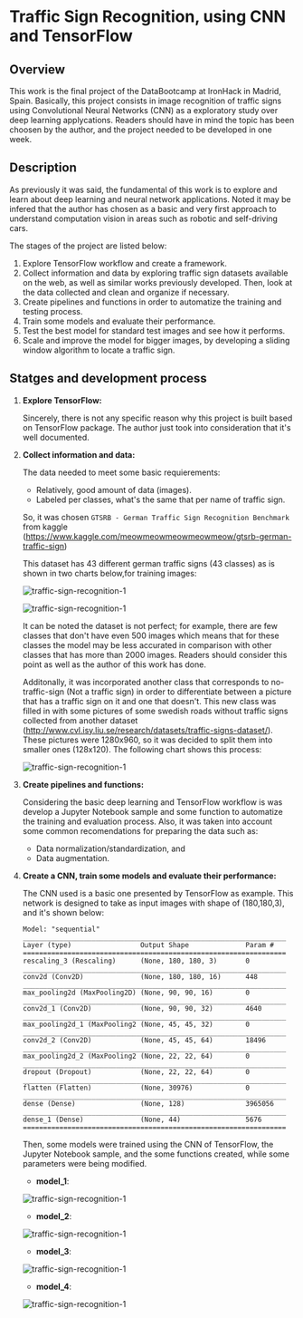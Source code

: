 # Traffic Sign Recognition, using CNN and TensorFlow
## Overview
This work is the final project of the DataBootcamp at IronHack in Madrid, Spain. Basically, this project consists in image recognition of traffic signs using Convolutional Neural Networks (CNN) as a exploratory study over deep learning applycations. Readers should have in mind the topic has been choosen by the author, and the project needed to be developed in one week.

## Description
As previously it was said, the fundamental of this work is to explore and learn about deep learning and neural network applications. Noted it may be infered that the author has chosen as a basic and very first approach to understand computation vision in areas such as robotic and self-driving cars.

The stages of the project are listed below:

1. Explore TensorFlow workflow and create a framework.
2. Collect information and data by exploring traffic sign datasets available on the web, as well as similar works previously developed. Then, look at the data collected and clean and organize if necessary.
3. Create pipelines and functions in order to automatize the training and testing process.
4. Train some models and evaluate their performance.
5. Test the best model for standard test images and see how it performs.
6. Scale and improve the model for bigger images, by developing a sliding window algorithm to locate a traffic sign.

## Statges and development process

1. **Explore TensorFlow:**
    
    Sincerely, there is not any specific reason why this project is built based on TensorFlow package. The author just took into consideration that it's well documented.

2. **Collect information and data:**

    The data needed to meet some basic requierements:
    - Relatively, good amount of data (images).
    - Labeled per classes, what's the same that per name of traffic sign.

    So, it was chosen ```GTSRB - German Traffic Sign Recognition Benchmark``` from kaggle (https://www.kaggle.com/meowmeowmeowmeowmeow/gtsrb-german-traffic-sign)

    This dataset has 43 different german traffic signs (43 classes) as is shown in two charts below,for training images:

    ![traffic-sign-recognition-1](outputs/data_visualization/train_dataset_distribution.jpg)

    ![traffic-sign-recognition-1](outputs/data_visualization/test_dataset_distribution.jpg)


    It can be noted the dataset is not perfect; for example, there are few classes that don't have even 500 images which means that for these classes the model may be less accurated in comparison with other classes that has more than 2000 images. Readers should consider this point as well as the author of this work has done.

    Additonally, it was incorporated another class that corresponds to no-traffic-sign (Not a traffic sign) in order to differentiate between a picture that has a traffic sign on it and one that doesn't. This new class was filled in with some pictures of some swedish roads without traffic signs collected from another dataset (http://www.cvl.isy.liu.se/research/datasets/traffic-signs-dataset/). These pictures were 1280x960, so it was decided to split them into smaller ones (128x120). The following chart shows this process:

    ![traffic-sign-recognition-1](outputs/data_visualization/split_image.png)


3. **Create pipelines and functions:**

    Considering the basic deep learning and TensorFlow workflow is was develop a Jupyter Notebook sample and some function to automatize the training and evaluation process. Also, it was taken into account some common recomendations for preparing the data such as:
    - Data normalization/standardization, and
    - Data augmentation.

4. **Create a CNN, train some models and evaluate their performance:**

    The CNN used is a basic one presented by TensorFlow as example. This network is designed to take as input images with shape of (180,180,3), and it's shown below:
    ```
    Model: "sequential"
    _________________________________________________________________
    Layer (type)                 Output Shape              Param #   
    =================================================================
    rescaling_3 (Rescaling)      (None, 180, 180, 3)       0         
    _________________________________________________________________
    conv2d (Conv2D)              (None, 180, 180, 16)      448       
    _________________________________________________________________
    max_pooling2d (MaxPooling2D) (None, 90, 90, 16)        0         
    _________________________________________________________________
    conv2d_1 (Conv2D)            (None, 90, 90, 32)        4640      
    _________________________________________________________________
    max_pooling2d_1 (MaxPooling2 (None, 45, 45, 32)        0         
    _________________________________________________________________
    conv2d_2 (Conv2D)            (None, 45, 45, 64)        18496     
    _________________________________________________________________
    max_pooling2d_2 (MaxPooling2 (None, 22, 22, 64)        0         
    _________________________________________________________________
    dropout (Dropout)            (None, 22, 22, 64)        0         
    _________________________________________________________________
    flatten (Flatten)            (None, 30976)             0         
    _________________________________________________________________
    dense (Dense)                (None, 128)               3965056   
    _________________________________________________________________
    dense_1 (Dense)              (None, 44)                5676      
    =================================================================
    ```
    Then, some models were trained using the CNN of TensorFlow, the Jupyter Notebook sample, and the some functions created, while some parameters were being modified.

    - **model_1**:

    ![traffic-sign-recognition-1](outputs/charts/model_1.png)

    - **model_2**:

    ![traffic-sign-recognition-1](outputs/charts/model_2.png)

    - **model_3**:

    ![traffic-sign-recognition-1](outputs/charts/model_3.png)
    
    - **model_4**:
    
    ![traffic-sign-recognition-1](outputs/charts/model_4.png)

    
